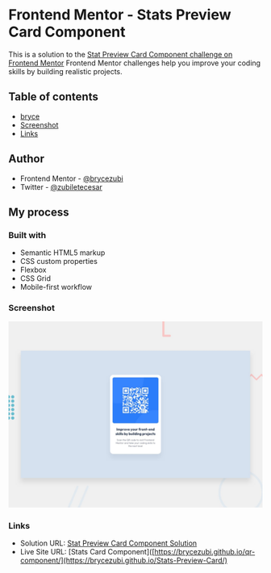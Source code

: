 # Frontend Mentor - Stats Preview Card Component
This is a solution to the [Stat Preview Card Component challenge on Frontend Mentor](https://www.frontendmentor.io/challenges/stats-preview-card-component-8JqbgoU62/hub)
Frontend Mentor challenges help you improve your coding skills by building realistic projects. 

## Table of contents
- [bryce](#author)
- [Screenshot](#screenshot)
- [Links](#links)

## Author
- Frontend Mentor - [@brycezubi](https://www.frontendmentor.io/profile/brycezubi)
- Twitter - [@zubiletecesar](https://twitter.com/home)

## My process

### Built with

- Semantic HTML5 markup
- CSS custom properties
- Flexbox
- CSS Grid
- Mobile-first workflow

### Screenshot

![Design preview for the QR Component coding challenge](https://github.com/Orisabiyi/qr-component-code/blob/main/design/desktop-preview.jpg)

### Links

- Solution URL: [Stat Preview Card Component Solution](https://www.frontendmentor.io/solutions/stats-preview-card-YbQl42Rgic)
- Live Site URL: [Stats Card Component]([https://brycezubi.github.io/qr-component/](https://brycezubi.github.io/Stats-Preview-Card/)
